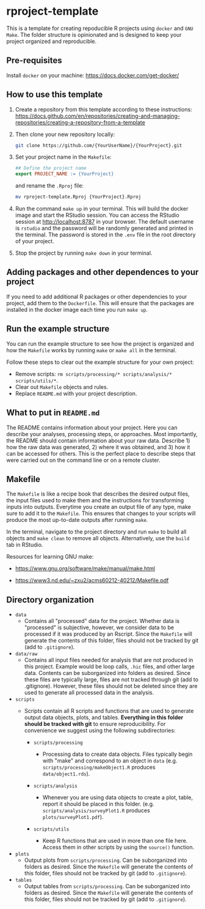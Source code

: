 # rproject-template

This is a template for creating repoducible R projects using `docker` and `GNU Make`. The folder structure is opinionated and is designed to keep your project organized and reproducible.

## Pre-requisites

Install `docker` on your machine: <https://docs.docker.com/get-docker/>

## How to use this template

1.  Create a repository from this template according to these instructions: <https://docs.github.com/en/repositories/creating-and-managing-repositories/creating-a-repository-from-a-template>

2.  Then clone your new repository locally:

    ``` bash
    git clone https://github.com/{YourUserName}/{YourProject}.git
    ```

3.  Set your project name in the `Makefile`:
    ```Makefile
    ## Define the project name
    export PROJECT_NAME := {YourProject}
    ```
    and rename the `.Rproj` file:
    ``` bash
    mv rproject-template.Rproj {YourProject}.Rproj
    ``````

4. Run the command `make up` in your terminal. This will build the docker image and start the RStudio session. You can access the RStudio session at <http://localhost:8787> in your browser. The default username is `rstudio` and the password will be randomly generated and printed in the terminal. The password is stored in the `.env` file in the root directory of your project.

5. Stop the project by running `make down` in your terminal.

## Adding packages and other dependences to your project

If you need to add additional R packages or other dependencies to your project, add them to the `Dockerfile`. This will ensure that the packages are installed in the docker image each time you run `make up`.

## Run the example structure

You can run the example structure to see how the project is organized and how the `Makefile` works by running `make` or `make all` in the terminal.

Follow these steps to clear out the example structure for your own project:

- Remove scripts: `rm scripts/processing/* scripts/analysis/* scripts/utils/*`.
- Clear out `Makefile` objects and rules.
- Replace `README.md` with your project description.

## What to put in `README.md`

The README contains information about your project. Here you can describe your analyses, processing steps, or approaches. Most importantly, the README should contain information about your raw data. Describe 1) how the raw data was generated, 2) where it was obtained, and 3) how it can be accessed for others. This is the perfect place to describe steps that were carried out on the command line or on a remote cluster.

## Makefile

The `Makefile` is like a recipe book that describes the desired output files, the input files used to make them and the instructions for transforming inputs into outputs. Everytime you create an output file of any type, make sure to add it to the `Makefile`. This ensures that changes to your scripts will produce the most up-to-date outputs after running `make`.

In the terminal, navigate to the project directory and run `make` to build all objects and `make clean` to remove all objects. Alternatively, use the `build` tab in RStudio.

Resources for learning GNU make:

- <https://www.gnu.org/software/make/manual/make.html>

- <https://www3.nd.edu/~zxu2/acms60212-40212/Makefile.pdf>

## Directory organization

-   `data`
    -   Contains all "processed" data for the project. Whether data is "processed" is subjective, however, we consider data to be processed if it was produced by an Rscript. Since the `Makefile` will generate the contents of this folder, files should not be tracked by git (add to `.gitignore`).
-   `data/raw`
    -   Contains all input files needed for analysis that are not produced in this project. Example would be loop calls, `.hic` files, and other large data. Contents can be suborganized into folders as desired. Since these files are typically large, files are not tracked through git (add to .gitignore). However, these files should not be deleted since they are used to generate all processed data in the analysis.
-   `scripts`
    -   Scripts contain all R scripts and functions that are used to generate output data objects, plots, and tables. **Everything in this folder should be tracked with git** to ensure reproducibility. For convenience we suggest using the following subdirectories:

        -   `scripts/processing`

            -   Processing data to create data objects. Files typically begin with "make" and correspond to an object in `data` (e.g. `scripts/processing/makeObject1.R` produces `data/object1.rds`).

        -   `scripts/analysis`

            -   Whenever you are using data objects to create a plot, table, report it should be placed in this folder. (e.g. `scripts/analysis/surveyPlot1.R` produces `plots/surveyPlot1.pdf`).

        -   `scripts/utils`

            -   Keep R functions that are used in more than one file here. Access them in other scripts by using the `source()` function.
-   `plots`
    -   Output plots from `scripts/processing`. Can be suborganized into folders as desired. Since the `Makefile` will generate the contents of this folder, files should not be tracked by git (add to `.gitignore`).
-   `tables`
    -   Output tables from `scripts/processing`. Can be suborganized into folders as desired. Since the `Makefile` will generate the contents of this folder, files should not be tracked by git (add to `.gitignore`).
